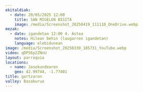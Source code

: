 ```yaml
---
ekitaldiak:
  - date: 20/05/2025 12:00
    title: SAN MIGELEN BISITA
    image: /media/Screenshot_20250419_111110_OneDrive.webp
mezak:
  - date: igandetan 12:00 4. Astea
    notes: Hilean behin (laugarren igandetan)
    language: elebidunean
image: /media/Screenshot_20250330_185731_YouTube.webp
video: qDP56p2ZNnU
layout: parroquia
locations:
  - name: Jasokundearen
    geo: 42.99744, -1.77401
title: gartzaron
valley: Basaburua
---
```

